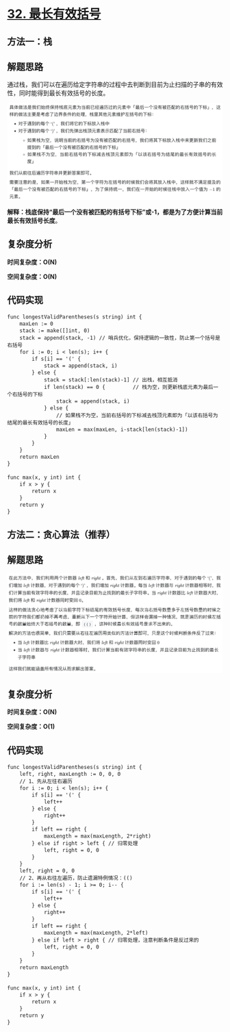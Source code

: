 # [32. 最长有效括号](https://leetcode-cn.com/problems/longest-valid-parentheses/)

## 方法一：栈

## 解题思路

通过栈，我们可以在遍历给定字符串的过程中去判断到目前为止扫描的子串的有效性，同时能得到最长有效括号的长度。

![56689FD7-50D0-49D9-83FA-161E362CDF44](images/56689FD7-50D0-49D9-83FA-161E362CDF44.png)

**解释：栈底保持“最后一个没有被匹配的有括号下标”或-1，都是为了方便计算当前最长有效括号长度**。

## 复杂度分析

**时间复杂度：O(N)**

**空间复杂度：O(N)** 

## 代码实现

```golang
func longestValidParentheses(s string) int {
	maxLen := 0
	stack := make([]int, 0)
	stack = append(stack, -1) // 哨兵优化，保持逻辑的一致性，防止第一个括号是右括号
	for i := 0; i < len(s); i++ {
		if s[i] == '(' {
			stack = append(stack, i)
		} else {
			stack = stack[:len(stack)-1] // 出栈，相互抵消
			if len(stack) == 0 {         // 栈为空，则更新栈底元素为最后一个右括号的下标
				stack = append(stack, i)
			} else {
				// 如果栈不为空，当前右括号的下标减去栈顶元素即为「以该右括号为结尾的最长有效括号的长度」
				maxLen = max(maxLen, i-stack[len(stack)-1])
			}
		}
	}
	return maxLen
}

func max(x, y int) int {
	if x > y {
		return x
	}
	return y
}
```

## 方法二：贪心算法（推荐）

## 解题思路

![96C873C2-152F-4596-8DEB-C7B860AA260A](images/96C873C2-152F-4596-8DEB-C7B860AA260A.png)

## 复杂度分析

**时间复杂度：O(N)**

**空间复杂度：O(1)** 

## 代码实现

```golang
func longestValidParentheses(s string) int {
	left, right, maxLength := 0, 0, 0
	// 1、先从左往右遍历
	for i := 0; i < len(s); i++ {
		if s[i] == '(' {
			left++
		} else {
			right++
		}
		if left == right {
			maxLength = max(maxLength, 2*right)
		} else if right > left { // 归零处理
			left, right = 0, 0
		}
	}
	left, right = 0, 0
	// 2、再从右往左遍历，防止遗漏特例情况：(()
	for i := len(s) - 1; i >= 0; i-- {
		if s[i] == '(' {
			left++
		} else {
			right++
		}
		if left == right {
			maxLength = max(maxLength, 2*left)
		} else if left > right { // 归零处理，注意判断条件是反过来的
			left, right = 0, 0
		}
	}
	return maxLength
}

func max(x, y int) int {
	if x > y {
		return x
	}
	return y
}
```

